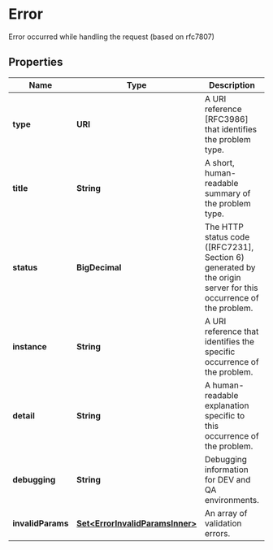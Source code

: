 

# Error

Error occurred while handling the request (based on rfc7807)

## Properties

| Name | Type | Description | Notes |
|------------ | ------------- | ------------- | -------------|
|**type** | **URI** | A URI reference [RFC3986] that identifies the problem type. |  |
|**title** | **String** | A short, human-readable summary of the problem type. |  [optional] |
|**status** | **BigDecimal** | The HTTP status code ([RFC7231], Section 6) generated by the origin server for this occurrence of the problem. |  [optional] |
|**instance** | **String** | A URI reference that identifies the specific occurrence of the problem. |  [optional] |
|**detail** | **String** | A human-readable explanation specific to this occurrence of the problem. |  [optional] |
|**debugging** | **String** | Debugging information for DEV and QA environments. |  [optional] |
|**invalidParams** | [**Set&lt;ErrorInvalidParamsInner&gt;**](ErrorInvalidParamsInner.md) | An array of validation errors. |  [optional] |



